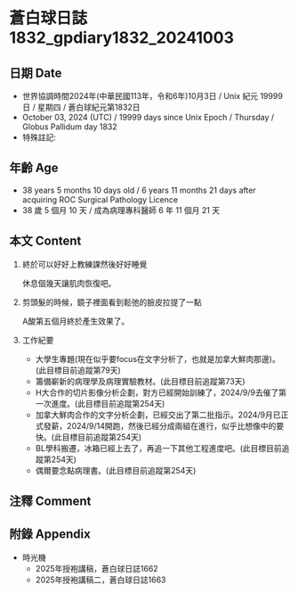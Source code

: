 [_metadata_:encoding]: - "utf-8"
[_metadata_:language]: - "zh-Hant-TW"
[_metadata_:fileformat]: - "markdown"
[_metadata_:MIME_type]: - "text/plain"
[_metadata_:markdown_version]: - "commonmark version 0.30"
[_metadata_:markdown_spec]: - "https://spec.commonmark.org/0.30/"

# 蒼白球日誌1832_gpdiary1832_20241003 #

## 日期 Date ##

* 世界協調時間2024年(中華民國113年，令和6年)10月3日 / Unix 紀元 19999 日 / 星期四 / 蒼白球紀元第1832日
* October 03, 2024 (UTC) / 19999 days since Unix Epoch / Thursday / Globus Pallidum day 1832
* 特殊註記:

## 年齡 Age ##

* 38 years 5 months 10 days old / 6 years 11 months 21 days after acquiring ROC Surgical Pathology Licence
* 38 歲 5 個月 10 天 / 成為病理專科醫師 6 年 11 個月 21 天

## 本文 Content ##

1. 終於可以好好上教練課然後好好睡覺

    休息個幾天讓肌肉恢復吧。

2. 剪頭髮的時候，鏡子裡面看到鬆弛的臉皮拉提了一點

    A酸第五個月終於產生效果了。

3. 工作紀要

    - 大學生專題(現在似乎要focus在文字分析了，也就是加拿大鮮肉那邊)。(此目標目前追蹤第79天)
    - 籌備嶄新的病理學及病理實驗教材。(此目標目前追蹤第73天)
    - H大合作的切片影像分析企劃，對方已經開始訓練了，2024/9/9去催了第一次進度。(此目標目前追蹤第254天)
    - 加拿大鮮肉合作的文字分析企劃，已經交出了第二批指示。2024/9月已正式發薪，2024/9/14開跑，然後已經分成兩組在進行，似乎比想像中的要快。(此目標目前追蹤第254天)
    - BL學科搬遷，冰箱已經上去了，再追一下其他工程進度吧。(此目標目前追蹤第254天)
    - 偶爾要念點病理書。(此目標目前追蹤第254天)

## 注釋 Comment ##


## 附錄 Appendix ##

* 時光機
    - 2025年授袍講稿，蒼白球日誌1662
    - 2025年授袍講稿二，蒼白球日誌1663
   